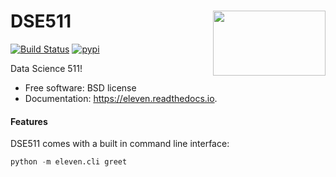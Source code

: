 <h1>DSE511<img src='https://github.com/yngtodd/eleven/blob/main/img/snek.png' align='right' width='180' height='104'></h1>




[![Build Status](https://travis-ci.com/yngtodd/eleven.svg?branch=master)](https://travis-ci.com/yngtodd/eleven)
[![pypi](https://img.shields.io/pypi/v/eleven.svg)](https://pypi.python.org/pypi/eleven)


Data Science 511!


* Free software: BSD license
* Documentation: https://eleven.readthedocs.io.


#### Features

DSE511 comes with a built in command line interface:

```python
python -m eleven.cli greet
```
